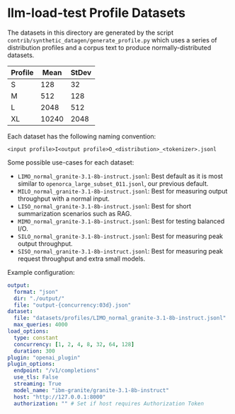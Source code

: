 # llm-load-test Profile Datasets

The datasets in this directory are generated by the script `contrib/synthetic_datagen/generate_profile.py` which uses a series of distribution profiles and a corpus text to produce normally-distributed datasets.

| Profile | Mean  | StDev |
|---------|-------|-------|
| S       | 128   | 32    |
| M       | 512   | 128   |
| L       | 2048  | 512   |
| XL      | 10240 | 2048  |

Each dataset has the following naming convention:

```
<input profile>I<output profile>O_<distribution>_<tokenizer>.jsonl
```

Some possible use-cases for each dataset:

- `LIMO_normal_granite-3.1-8b-instruct.jsonl`: Best default as it is most similar to `openorca_large_subset_011.jsonl`, our previous default.
- `MILO_normal_granite-3.1-8b-instruct.jsonl`: Best for measuring output throughput with a normal input.
- `LISO_normal_granite-3.1-8b-instruct.jsonl`: Best for short summarization scenarios such as RAG.
- `MIMO_normal_granite-3.1-8b-instruct.jsonl`: Best for testing balanced I/O.
- `SILO_normal_granite-3.1-8b-instruct.jsonl`: Best for measuring peak output throughput.
- `SISO_normal_granite-3.1-8b-instruct.jsonl`: Best for measuring peak request throughput and extra small models.

Example configuration:

``` yaml
output:
  format: "json"
  dir: "./output/"
  file: "output-{concurrency:03d}.json"
dataset:
  file: "datasets/profiles/LIMO_normal_granite-3.1-8b-instruct.jsonl"
  max_queries: 4000
load_options:
  type: constant
  concurrency: [1, 2, 4, 8, 32, 64, 128]
  duration: 300
plugin: "openai_plugin"
plugin_options:
  endpoint: "/v1/completions"
  use_tls: False
  streaming: True
  model_name: "ibm-granite/granite-3.1-8b-instruct"
  host: "http://127.0.0.1:8000"
  authorization: "" # Set if host requires Authorization Token
```
